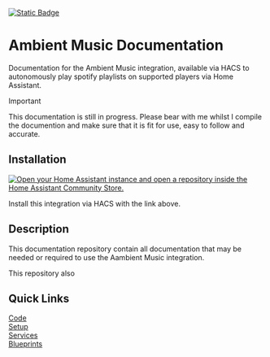 [![Static Badge](https://img.shields.io/badge/HACS-Custom-41BDF5?style=for-the-badge&logo=homeassistantcommunitystore&logoColor=white)](https://github.com/hacs/integration)  

# Ambient Music Documentation

Documentation for the Ambient Music integration, available via HACS to autonomously play spotify playlists on supported players via Home Assistant.

> [!IMPORTANT]
> This documentation is still in progress.
> Please bear with me whilst I compile the documention and make sure that it is fit for use, easy to follow and accurate.

## Installation

[![Open your Home Assistant instance and open a repository inside the Home Assistant Community Store.](https://my.home-assistant.io/badges/hacs_repository.svg)](https://my.home-assistant.io/redirect/hacs_repository/?owner=connochio&repository=ambient_music&category=Integration)

Install this integration via HACS with the link above.

## Description

This documentation repository contain all documentation that may be needed or required to use the Aambient Music integration.  

This repository also

## Quick Links

[Code](https://github.com/connochio/ambient_music_documentation/Documentation/Code#readme)  
[Setup](https://github.com/connochio/ambient_music_documentation/Documentation/Setup#readme)  
[Services](https://github.com/connochio/ambient_music_documentation/Documentation/Services#readme)  
[Blueprints](https://github.com/connochio/ambient_music_documentation/Documentation/Blueprints#readme)  
